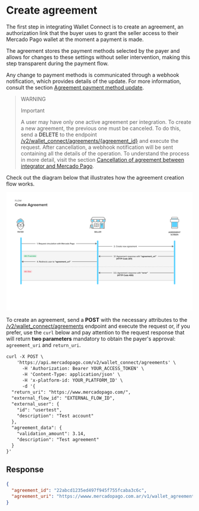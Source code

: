 # Create agreement

The first step in integrating Wallet Connect is to create an agreement, an authorization link that the buyer uses to grant the seller access to their Mercado Pago wallet at the moment a payment is made.

The agreement stores the payment methods selected by the payer and allows for changes to these settings without seller intervention, making this step transparent during the payment flow.

Any change to payment methods is communicated through a webhook notification, which provides details of the update. 
For more information, consult the section [Agreement payment method update](/developers/en/docs/wallet-connect/additional-content/your-integrations/notifications/webhooks).

> WARNING
>
> Important
>
> A user may have only one active agreement per integration. To create a new agreement, the previous one must be canceled. To do this, send a **DELETE** to the endpoint [/v2/wallet_connect/agreements/{agreement_id}](/developers/en/reference/wallet_connect/_wallet_connect_agreements_agreement_id/delete) and execute the request. After cancellation, a webhook notification will be sent containing all the details of the operation. To understand the process in more detail, visit the section [Cancellation of agreement between integrator and Mercado Pago](/developers/en/docs/wallet-connect/additional-content/your-integrations/notifications/webhooks).

Check out the diagram below that illustrates how the agreement creation flow works.

![Create agreement](/images/wallet-connect/new-create-agreement.en.png)

To create an agreement, send a **POST** with the necessary attributes to the [/v2/wallet_connect/agreements](/developers/en/reference/wallet_connect/_wallet_connect_agreements/post) endpoint and execute the request or, if you prefer, use the `curl` below and pay attention to the request response that will return **two parameters** mandatory to obtain the payer's approval: `agreement_uri` and `return_uri`.

```curl
curl -X POST \
    'https://api.mercadopago.com/v2/wallet_connect/agreements' \
      -H 'Authorization: Bearer YOUR_ACCESS_TOKEN' \
      -H 'Content-Type: application/json' \
      -H 'x-platform-id: YOUR_PLATFORM_ID' \
      -d '{
  "return_uri": "https://www.mercadopago.com/",
  "external_flow_id": "EXTERNAL_FLOW_ID",
  "external_user": {
    "id": "usertest",
    "description": "Test account"
  },
  "agreement_data": {
    "validation_amount": 3.14,
    "description": "Test agreement"
  }
}'
```

## Response

```json
{
  "agreement_id": "22abcd1235ed497f945f755fcaba3c6c",
  "agreement_uri": "https://wwww.mercadopago.com.ar/v1/wallet_agreement/22abcd1235ed497f945f755fcaba3c6c"
}
```